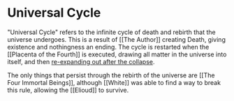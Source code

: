 # Universal Cycle
"Universal Cycle" refers to the infinite cycle of death and rebirth that the universe undergoes. This is a result of [[The Author]] creating Death, giving existence and nothingness an ending. The cycle is restarted when the [[Placenta of the Fourth]] is executed, drawing all matter in the universe into itself, and then [re-expanding out after the collapse](https://en.wikipedia.org/wiki/Big_Bounce).

The only things that persist through the rebirth of the universe are [[The Four Immortal Beings]], although [[White]] was able to find a way to break this rule, allowing the [[Elioud]] to survive.